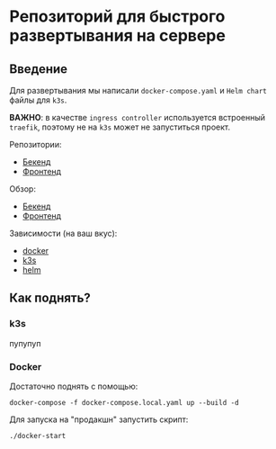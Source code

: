# Репозиторий для быстрого развертывания на сервере

## Введение
Для развертывания мы написали `docker-compose.yaml` и `Helm chart` файлы для `k3s`.
    
**ВАЖНО**: в качестве `ingress controller` используется встроенный `traefik`, поэтому не на `k3s` может не запуститься проект.

Репозитории:
  - [Бекенд](https://github.com/shampsdev/mts-backend)
  - [Фронтенд](https://github.com/shampsdev/mts-frontend)

Обзор:
  - [Бекенд](https://api.mts.shamps.dev)
  - [Фронтенд](https://mts.shamps.dev)

Зависимости (на ваш вкус):
  - [docker](https://docs.docker.com/engine/install/ubuntu/)
  - [k3s](https://docs.k3s.io/quick-start)
  - [helm](https://helm.sh/docs/intro/install/)

## Как поднять?
### k3s
пупупуп

### Docker
Достаточно поднять с помощью:
```
docker-compose -f docker-compose.local.yaml up --build -d
```

Для запуска на "продакшн" запустить скрипт:
```
./docker-start
```